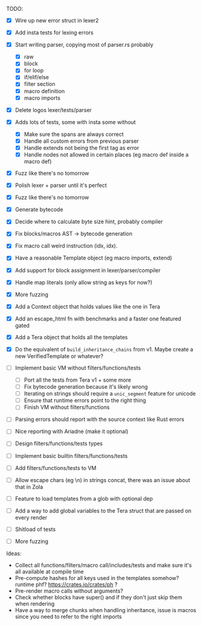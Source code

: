 TODO:

- [x] Wire up new error struct in lexer2
- [x] Add insta tests for lexing errors
- [x] Start writing parser, copying most of parser.rs probably
  - [x] raw
  - [x] block
  - [x] for loop
  - [x] if/elif/else
  - [x] filter section
  - [x] macro definition
  - [x] macro imports
- [x] Delete logos lexer/tests/parser
- [x] Adds lots of tests, some with insta some without 
  - [x] Make sure the spans are always correct
  - [x] Handle all custom errors from previous parser
  - [x] Handle extends not being the first tag as error
  - [x] Handle nodes not allowed in certain places (eg macro def inside a macro def)
- [x] Fuzz like there's no tomorrow
- [x] Polish lexer + parser until it's perfect
- [x] Fuzz like there's no tomorrow
- [x] Generate bytecode
- [x] Decide where to calculate byte size hint, probably compiler
- [x] Fix blocks/macros AST -> bytecode generation
- [x] Fix macro call weird instruction (idx, idx).
- [x] Have a reasonable Template object (eg macro imports, extend)
- [x] Add support for block assignment in lexer/parser/compiler
- [x] Handle map literals (only allow string as keys for now?)
- [x] More fuzzing
- [x] Add a Context object that holds values like the one in Tera
- [x] Add an escape_html fn with benchmarks and a faster one featured gated
- [x] Add a Tera object that holds all the templates
- [x] Do the equivalent of `build_inheritance_chains` from v1. Maybe create a new VerifiedTemplate or whatever?
- [ ] Implement basic VM without filters/functions/tests
  - [ ] Port all the tests from Tera v1 + some more
  - [ ] Fix bytecode generation because it's likely wrong
  - [ ] Iterating on strings should require a `unic_segment` feature for unicode
  - [ ] Ensure that runtime errors point to the right thing
  - [ ] Finish VM without filters/functions
- [ ] Parsing errors should report with the source context like Rust errors
- [ ] Nice reporting with Ariadne (make it optional)
- [ ] Design filters/functions/tests types
- [ ] Implement basic builtin filters/functions/tests
- [ ] Add filters/functions/tests to VM
- [ ] Allow escape chars (eg \n) in strings concat, there was an issue about that in Zola
- [ ] Feature to load templates from a glob with optional dep
- [ ] Add a way to add global variables to the Tera struct that are passed on every render
- [ ] Shitload of tests
- [ ] More fuzzing


Ideas:

- Collect all functions/filters/macro call/includes/tests and make sure it's all available at compile time
- Pre-compute hashes for all keys used in the templates somehow? runtime phf? https://crates.io/crates/ph ?
- Pre-render macro calls without arguments?
- Check whether blocks have super() and if they don't just skip them when rendering
- Have a way to merge chunks when handling inheritance, issue is macros since you need to refer to the right imports